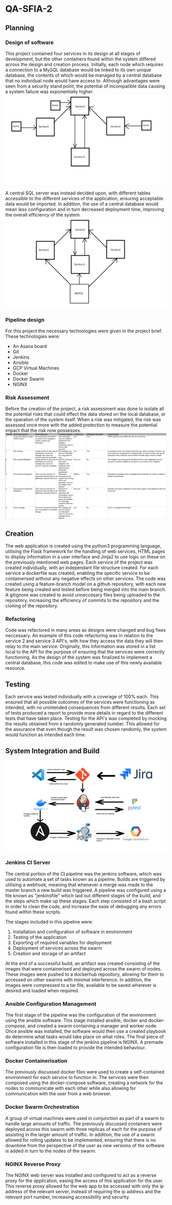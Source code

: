 # QA-SFIA-2
## Planning
### Design of software
This project contained four services in its design at all stages of development, but the other containers found within the system differed across the design and creation process. Initially, each node which requires a connection to a MySQL database would be linked to its own unique database, the contents of which would be managed by a central database that no individual node would have access to. Although advantages were seen from a security stand point, the potential of incompatible data causing a system failure was exponentially higher.
![alt text](./readme_assets/Design1.png "Early design idea")

A central SQL server was instead decided upon, with different tables accessible to the different services of the application, ensuring acceptable data would be imported. In addition, the use of a central database would mean less configuration and in turn decreased deployment time, improving the overall efficiency of the system. 
![alt text](./readme_assets/Design2.png "Revised system design") 

### Pipeline design 
For this project the necessary technologies were given in the project brief.
These technologies were:
- An Asana board
- Git
- Jenkins
- Ansible
- GCP Virtual Machines
- Docker
- Docker Swarm
- NGINX

### Risk Assessment
Before the creation of the project, a risk assessment was done to isolate all the potential risks that could effect the data stored on the local database, or the operation of the  system itself.
When a risk was mitigated, the risk was assessed once more with the added protection to measure the potential impact that the risk now possesses. 
![alt test](./readme_assets/RiskAssessment.PNG "Sample of the risk assessment undertaken")

## Creation
The web application is created using the python3 programming language, utilising the Flask framework for the handling of web services, HTML pages to display information in a user interface and Jinja2 to use logic on these on the previously mentioned web pages. 
Each service of the project was created individually, with an independant file structure created. For each service a dockerfile was created, enabling the specific service to be containerised without any negative effects on other services. 
The code was created using a feature-branch model on a github repository, with each new feature being created and tested before being merged into the main branch. 
A gitignore was created to avoid unneccesary files being uploaded to the repository, increasing the efficiency of commits to the repository and the cloning of the repository.

### Refactoring
Code was refactored in many areas as designs were changed and bug fixes neccessary. An example of this code refactoring was in relation to the service 2 and service 3 API's, with how they access the data they will then relay to the main service.
Originally, this information was stored in a list local to the API for the purpose of ensuring that the services were correctly functioning. As the design of the system was finalized to implement a central database, this code was edited to make use of this newly available resource. 

## Testing
Each service was tested individually with a coverage of 100% each. This ensured that all possible outcomes of the services were functioning as intended, with no unintended consequences from different results.
Each set of tests produced a report to provide more details in regard to the different tests that have taken place. 
Testing for the API's was completed by mocking the results obtained from a randomly generated number. This allowed for the assurance that even though the result was chosen randomly, the system would function as intended each time.

## System Integration and Build
![alt text](./readme_assets/pipeline.png "CI pipeline for this project")
### Jenkins CI Server
The central portion of the CI pipeline was the jenkins software, which was used to automate a set of tasks known as a pipeline. Builds are triggered by utilising a webhook, meaning that whenever a merge was made to the master branch a new build was triggered.
A pipeline was configured using a file known as "jenkinsfile" which laid out different stages of the build, and the steps which make up these stages. Each step consisted of a bash script in order to clean the code, and increase the ease of debugging any errors found within these scripts. 

The stages included in this pipeline were:
1) Installation and configuration of software in environment
2) Testing of the application
3) Exporting of required variables for deployment
4) Deployment of services across the swarm
5) Creation and storage of an artifact

At the end of a successful build, an artifact was created consisting of the images that were containerised and deployed across the swarm of nodes. These images were pushed to a dockerhub repository, allowing for them to accessed on other swarms with minimal interference.
In addition, the images were compressed to a tar file, available to be saved wherever is desired and loaded when required. 

### Ansible Configuration Management
The first stage of the pipeline was the configuration of the environment using the ansible software. This stage installed ansible, docker and docker-compose, and created a swarm containing a manager and worker node. 
Once ansible was installed, the software would then use a created playbook do determine what tasks would take place on what roles. 
The final piece of software installed in this stage of the jenkins pipeline is NGINX. A premade configuration file is then loaded to provide the intended behaviour.

### Docker Containerisation
The previously discussed docker files were used to create a self-contained environment for each service to function in. The services were then composed using the docker-compose software, creating a network for the nodes to communicate with each other while also allowing for communication with the user from a web browser. 

### Docker Swarm Orchestration
A group of virtual machines were used in conjunction as part of a swarm to handle large amounts of traffic. The previously discussed containers were deployed across this swarm with three replicas of each for the purpose of assisting in the larger amount of traffic. 
In addition, the use of a swarm allowed for rolling updates to be implemented, ensuring that there is no downtime from the perspective of the user as new versions of the software is added in turn to the nodes of the swarm. 

### NGINX Reverse Proxy
The NGINX web server was installed and configured to act as a reverse proxy for the application, easing the access of this application for the user. This reverse proxy allowed for the web app to be accessed with only the ip address of the relevant server, instead of requiring the ip address and the relevant port number, increasing accessibility and security.